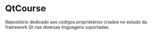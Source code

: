 # QtCourse
Repositório dedicado aos códigos proprietários criados no estudo da framework Qt nas diversas linguagens suportadas.